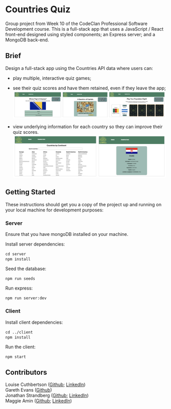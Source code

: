 # Countries Quiz

Group project from Week 10 of the CodeClan Professional Software Development course. This is a full-stack app that uses a JavaScript / React front-end designed using styled components; an Express server; and a MongoDB back-end.


## Brief
Design a full-stack app using the Countries API data where users can:
- play multiple, interactive quiz games;
- see their quiz scores and have them retained, even if they leave the app;
![Screenshot of the three quiz pages](readmeImages/quizzes.png?raw=true "Title")

- view underlying information for each country so they can improve their quiz scores.
![Screenshot of the countries pages](readmeImages/countries.png?raw=true "Title")


## Getting Started
These instructions should get you a copy of the project up and running on your local machine for development purposes:

### Server
Ensure that you have mongoDB installed on your machine.

Install server dependencies:
```
cd server
npm install
```

Seed the database:
```
npm run seeds
```

Run express:
```
npm run server:dev
```

### Client

Install client dependencies:
```
cd ../client
npm install
```

Run the client:
```
npm start
```


## Contributors
Louise Cuthbertson ([Github](https://github.com/louise3112); [LinkedIn](https://linkedin.com/in/louise3112/))   
Gareth Evans ([Github](https://github.com/G3vans16))   
Jonathan Strandberg ([Github](https://github.com/jonstrandberg); [LinkedIn](https://linkedin.com/in/jonathan-strandberg-6163902b/))   
Maggie Amin ([Github](https://github.com/maggieAmin); [LinkedIn](https://linkedin.com/in/maggie-amin/))
